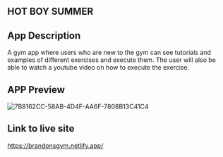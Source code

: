 ## HOT BOY SUMMER

## App Description
A gym app where users who are new to the gym can see tutorials and examples of different exercises and execute them.
The user will also be able to watch a youtube video on how to execute the exercise.

## APP Preview
![7B8162CC-58AB-4D4F-AA6F-7808B13C41C4](https://github.com/bg2398/Hot-boy-summer/assets/117424603/7ed977e7-0d39-499e-8be4-1e5a98f67189)

## Link to live site
https://brandonsgym.netlify.app/
